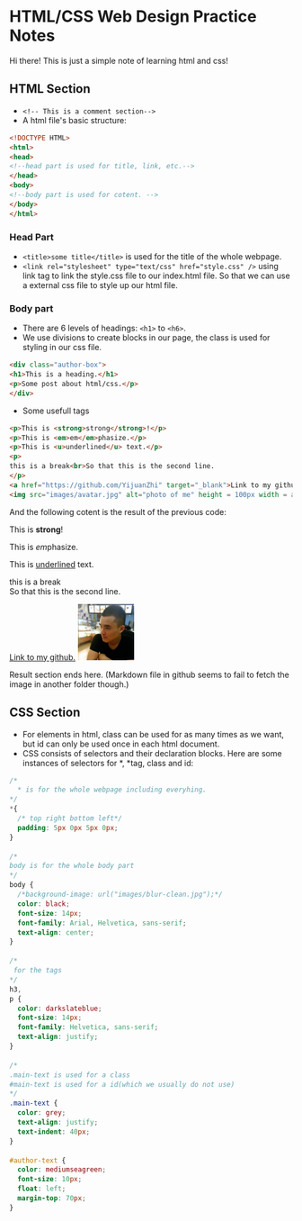 # HTML/CSS Web Design Practice Notes
Hi there! This is just a simple note of learning html and css!

## HTML Section
 - `<!-- This is a comment section-->`
 - A html file's basic structure:
```html
<!DOCTYPE HTML>
<html>
<head>
<!--head part is used for title, link, etc.-->
</head>
<body>
<!--body part is used for cotent. -->
</body>
</html>
```
### Head Part
- `<title>some title</title>` is used for the title of the whole webpage.
- `<link rel="stylesheet" type="text/css" href="style.css" />` using link tag to link the style.css file to our index.html file. So that we can use a external css file to style up our html file.

### Body part
- There are 6 levels of headings: `<h1>` to `<h6>`.
- We use divisions to create blocks in our page, the class is used for styling in our css file.
```html
<div class="author-box">
<h1>This is a heading.</h1>
<p>Some post about html/css.</p>
</div>
```
- Some usefull tags
```html
<p>This is <strong>strong</strong>!</p>
<p>This is <em>em</em>phasize.</p>
<p>This is <u>underlined</u> text.</p>
<p>
this is a break<br>So that this is the second line.
</p>
<a href="https://github.com/YijuanZhi" target="_blank">Link to my github.</a>
<img src="images/avatar.jpg" alt="photo of me" height = 100px width = auto/>
```
And the following cotent is the result of the previous code:
<p>This is <strong>strong</strong>!</p>
<p>This is <em>em</em>phasize.</p>
<p>This is <u>underlined</u> text.</p>
<p>
this is a break<br>So that this is the second line.
</p>
<a href="https://github.com/YijuanZhi" target="_blank">Link to my github.</a>
<img src="images/avatar.jpg" alt="photo of me" height = 100px width=auto/>

Result section ends here.
(Markdown file in github seems to fail to fetch the image in another folder though.)

## CSS Section
- For elements in html, class can be used for as many times as we want, but id can only be used once in each html document.
- CSS consists of selectors and their declaration blocks. Here are some instances of selectors for *, *tag, class and id:
```CSS
/*
  * is for the whole webpage including everyhing.
*/
*{
  /* top right bottom left*/
  padding: 5px 0px 5px 0px;
}

/*
body is for the whole body part
*/
body {
  /*background-image: url("images/blur-clean.jpg");*/
  color: black;
  font-size: 14px;
  font-family: Arial, Helvetica, sans-serif;
  text-align: center;
}

/*
 for the tags
*/
h3,
p {
  color: darkslateblue;
  font-size: 14px;
  font-family: Helvetica, sans-serif;
  text-align: justify;
}

/*
.main-text is used for a class
#main-text is used for a id(which we usually do not use)
*/
.main-text {
  color: grey;
  text-align: justify;
  text-indent: 40px;
}

#author-text {
  color: mediumseagreen;
  font-size: 10px;
  float: left;
  margin-top: 70px;
}
```
